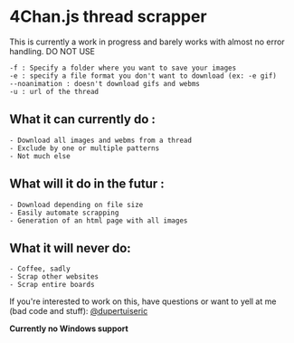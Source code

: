 # 4Chan.js thread scrapper

This is currently a work in progress and barely works with almost no error handling. DO NOT USE

    -f : Specify a folder where you want to save your images
    -e : specify a file format you don't want to download (ex: -e gif)
    --noanimation : doesn't download gifs and webms
    -u : url of the thread

## What it can currently do :
    - Download all images and webms from a thread
    - Exclude by one or multiple patterns
    - Not much else

## What will it do in the futur :
    - Download depending on file size
    - Easily automate scrapping
    - Generation of an html page with all images

## What it will never do:
    - Coffee, sadly
    - Scrap other websites
    - Scrap entire boards
    
If you're interested to work on this, have questions or want to yell at me (bad code and stuff): [@dupertuiseric](https://twitter.com/dupertuiseric)

__Currently no Windows support__
